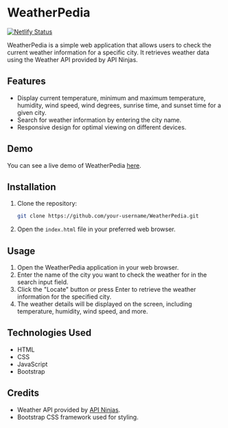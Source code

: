 # WeatherPedia

[![Netlify Status](https://api.netlify.com/api/v1/badges/281c3e61-2c3a-4d60-8032-a08b3b903b2c/deploy-status)](https://app.netlify.com/sites/lohit-weatherpedia/deploys)

WeatherPedia is a simple web application that allows users to check the current weather information for a specific city. It retrieves weather data using the Weather API provided by API Ninjas.

## Features

- Display current temperature, minimum and maximum temperature, humidity, wind speed, wind degrees, sunrise time, and sunset time for a given city.
- Search for weather information by entering the city name.
- Responsive design for optimal viewing on different devices.

## Demo

You can see a live demo of WeatherPedia [here](https://lohit-weatherpedia.netlify.app/).

## Installation

1. Clone the repository:

   ```bash
   git clone https://github.com/your-username/WeatherPedia.git
   ```

2. Open the `index.html` file in your preferred web browser.

## Usage

1. Open the WeatherPedia application in your web browser.
2. Enter the name of the city you want to check the weather for in the search input field.
3. Click the "Locate" button or press Enter to retrieve the weather information for the specified city.
4. The weather details will be displayed on the screen, including temperature, humidity, wind speed, and more.

## Technologies Used

- HTML
- CSS
- JavaScript
- Bootstrap

## Credits

- Weather API provided by [API Ninjas](https://weather-by-api-ninjas.p.rapidapi.com).
- Bootstrap CSS framework used for styling.

